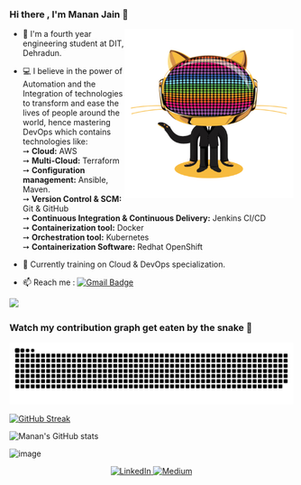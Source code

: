 ### Hi there , I'm Manan Jain 👋

<img align="right" alt="GIF" height="300px" src='https://github.com/theakshayraj/Cool-Readme-ideas/blob/68f1ef2bf6a85ea818233d33b6a5085d15249940/data/octocat/daftpunktocat-guy.gif' />

- 🔭 I'm a fourth year engineering student at DIT, Dehradun. 
- 💻 I believe in the power of Automation and the Integration of technologies to transform and ease the lives of people around the world, hence mastering DevOps which contains technologies like:<br>
➙ **Cloud:** AWS <br>
➙ **Multi-Cloud:** Terraform <br>
➙ **Configuration management:** Ansible, Maven. <br>
➙ **Version Control & SCM:** Git & GitHub <br>
➙ **Continuous Integration & Continuous Delivery:** Jenkins CI/CD <br>
➙ **Containerization tool:** Docker <br>
➙ **Orchestration tool:** Kubernetes <br>
➙ **Containerization Software:** Redhat OpenShift <br>


- 🌱 Currently training on Cloud & DevOps specialization.
- 📫 Reach me :
[![Gmail Badge](https://img.shields.io/badge/Microsoft_Outlook-0078D4?style=for-the-badge&logo=microsoft-outlook&logoColor=white&link=mailto:manan3349@gmail.com)](mailto:manan3349@gmail.com) 

![](https://komarev.com/ghpvc/?username=manan3349&color=green)

###    Watch my contribution graph get eaten by the snake 🐍

<!-- refer this: https://dev.to/mishmanners/how-to-enable-github-actions-on-your-profile-readme-for-a-contribution-graph-4l66 -->
![manan3349 snake gif](https://github.com/manan3349/manan3349/blob/cbf599076c6695e84f671a702bc9fb8e60bce9d9/github-contribution-grid-snake.svg)
     
[![GitHub Streak](https://github-readme-streak-stats.herokuapp.com?user=manan3349&theme=dark-smoky&hide_border=true)](https://git.io/streak-stats)

![Manan's GitHub stats](https://github-readme-stats.vercel.app/api?username=manan3349&show_icons=true&theme=chartreuse-dark)

  
![image](https://github.com/saadeghi/saadeghi/blob/master/dino.gif)    


        

     
<p align="center">
  <a href="https://www.linkedin.com/in/mananjainn/" target="_blank">
    <img src="https://img.shields.io/badge/linkedin-%230077B5.svg?&style=for-the-badge&logo=linkedin&logoColor=white&color=071A2C" alt="LinkedIn"/>
  </a>
  <a href="https://jainmanan3349.medium.com/" target="_blank">
    <img src="https://img.shields.io/badge/medium-%2312100E.svg?&style=for-the-badge&logo=medium&logoColor=white&color=071A2C" alt="Medium"/>
  </a>
  
</p>
<br>

<!--
**manan3349/manan3349** is a ✨ _special_ ✨ repository because its `README.md` (this file) appears on your GitHub profile.
